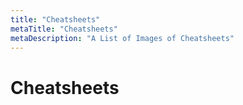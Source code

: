 ```yaml
---
title: "Cheatsheets"
metaTitle: "Cheatsheets"
metaDescription: "A List of Images of Cheatsheets"
---
```


# Cheatsheets
